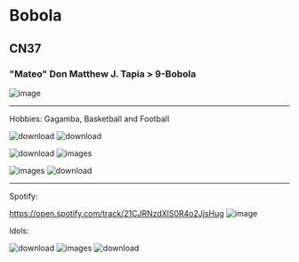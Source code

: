 # Bobola
## CN37
### "Mateo" Don Matthew J. Tapia > 9-Bobola

![image](https://github.com/user-attachments/assets/a78f3c13-36b3-4a9f-8b62-3ab4333264b4)



----------



Hobbies: Gagamba, Basketball and Football


![download](https://github.com/user-attachments/assets/c467d927-5906-4cee-8d1a-7803444c8b88)
![download](https://github.com/user-attachments/assets/25e324e6-1150-42c5-8a73-769381fa7e9d)

![download](https://github.com/user-attachments/assets/3b1fe678-476b-4eec-8141-9e062a852227)
![images](https://github.com/user-attachments/assets/e292e1ac-8919-4d32-a390-fd25e7c9dc43)

![images](https://github.com/user-attachments/assets/c693aa6c-a4a8-441d-af60-e5eb1bdad0d0)
![download](https://github.com/user-attachments/assets/bfd1f6e7-53d8-4138-87b1-dd1dbfd44a5b)




----------



Spotify: 

https://open.spotify.com/track/21CJRNzdXlS0R4o2JjsHug
![image](https://github.com/user-attachments/assets/5a757a2e-ee93-4852-a3f8-7be1cf356cdd)

Idols:

![download](https://github.com/user-attachments/assets/c0efc511-325f-493a-b37d-2bb26ef3831c)
![images](https://github.com/user-attachments/assets/c2044dab-f3d2-49c6-9b31-f467e8cf58ec)
![download](https://github.com/user-attachments/assets/53d9f30e-81d9-4ce2-a868-529c087644ef)
